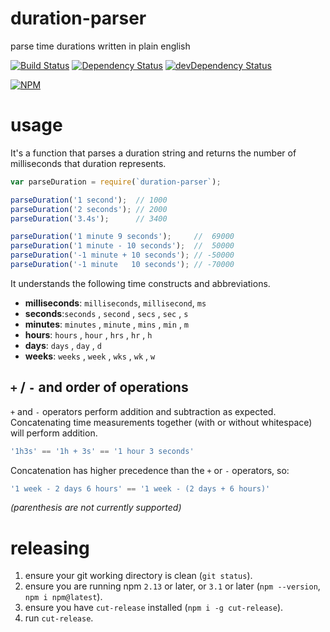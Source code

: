 # duration-parser

parse time durations written in plain english

[![Build Status](https://travis-ci.org/jamestalmage/duration-parser.svg?branch=master)](https://travis-ci.org/jamestalmage/duration-parser)
[![Dependency Status](https://david-dm.org/jamestalmage/duration-parser.svg)](https://david-dm.org/jamestalmage/duration-parser) 
[![devDependency Status](https://david-dm.org/jamestalmage/duration-parser/dev-status.svg)](https://david-dm.org/jamestalmage/duration-parser#info=devDependencies)

[![NPM](https://nodei.co/npm/duration-parser.png)](https://www.npmjs.com/package/duration-parser/)

# usage

It's a function that parses a duration string and returns the number of milliseconds that duration represents.

```javascript
var parseDuration = require(`duration-parser`);      

parseDuration('1 second');  // 1000
parseDuration('2 seconds'); // 2000
parseDuration('3.4s');      // 3400

parseDuration('1 minute 9 seconds');     //  69000
parseDuration('1 minute - 10 seconds');  //  50000
parseDuration('-1 minute + 10 seconds'); // -50000
parseDuration('-1 minute   10 seconds'); // -70000
```

It understands the following time constructs and abbreviations.

  * **milliseconds**: `milliseconds`, `millisecond`, `ms`
  * **seconds**:`seconds` , `second` , `secs` , `sec` , `s`
  * **minutes**: `minutes` , `minute` , `mins` , `min` , `m`
  * **hours**: `hours` , `hour` , `hrs` , `hr` , `h` 
  * **days**: `days` , `day` , `d`
  * **weeks**: `weeks` , `week` , `wks` , `wk` , `w`
  
## `+` / `-` and order of operations

`+` and `-` operators perform addition and subtraction as expected.
Concatenating time measurements together (with or without whitespace) will perform addition. 

```javascript
'1h3s' == '1h + 3s' == '1 hour 3 seconds'
```

Concatenation has higher precedence than the `+` or `-` operators, so:

```javascript
'1 week - 2 days 6 hours' == '1 week - (2 days + 6 hours)'
```

*(parenthesis are not currently supported)*

# releasing

  1. ensure your git working directory is clean (`git status`).
  2. ensure you are running npm `2.13` or later, or `3.1` or later (`npm --version`, `npm i npm@latest`).
  3. ensure you have `cut-release` installed (`npm i -g cut-release`).
  4. run `cut-release`.
  